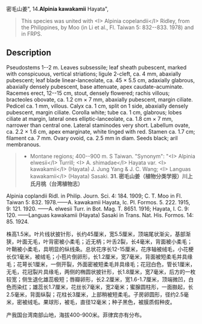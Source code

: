 密毛山姜",
14.**Alpinia kawakamii** Hayata",

> This species was united with &lt;I&gt; Alpinia copelandii&lt;/I&gt; Ridley, from the Philippines, by Moo (in Li et al., Fl. Taiwan 5: 832--833. 1978) and in FRPS.

## Description
Pseudostems 1--2 m. Leaves subsessile; leaf sheath pubescent, marked with conspicuous, vertical striations; ligule 2-cleft, ca. 4 mm, abaxially pubescent; leaf blade linear-lanceolate, ca. 45 × 5.5 cm, adaxially glabrous, abaxially densely pubescent, base attenuate, apex caudate-acuminate. Racemes erect, 12--15 cm, stout, densely flowered; rachis villous; bracteoles obovate, ca. 1.2 cm × 7 mm, abaxially pubescent, margin ciliate. Pedicel ca. 1 mm, villous. Calyx ca. 1 cm, split on 1 side, abaxially densely pubescent, margin ciliate. Corolla white; tube ca. 1 cm, glabrous; lobes ciliate at margin, lateral ones elliptic-lanceolate, ca. 1.8 cm × 7 mm, narrower than central one. Lateral staminodes very short. Labellum ovate, ca. 2.2 × 1.6 cm, apex emarginate, white tinged with red. Stamen ca. 1.7 cm; filament ca. 7 mm. Ovary ovoid, ca. 2.5 mm in diam. Seeds black; aril membranous.

> * Montane regions; 400--900 m. S Taiwan.
  "Synonym": "&lt;I&gt; Alpinia elwesii&lt;/I&gt; Turrill; &lt;I&gt; A. shimadae&lt;/I&gt; Hayata var. &lt;I&gt; kawakamii&lt;/I&gt; (Hayata) J. Jung Yang &amp; J. C. Wang; &lt;I&gt; Languas kawakamii&lt;/I&gt; (Hayata) Sasaki.
**31. 密毛山姜（植物分类学报）川上氏月桃（台湾植物志）**

Alpinia coplandii Ridl. in Philip. Journ. Sci. 4: 184. 1909; C. T. Moo in Fl. Taiwan 5: 832. 1978.——A. kawakamii Hayata, Ic. Pl. Formos. 5. 222. 1915, 9: 121. 1920. ——A. elwesii Turr. in Bot. Mag. T. 8651. 1916; Hayata, I. C. 9: 120. ——Languas kawakamii (Hayata) Sasaki in Trans. Nat. His. Formos. 14: 85. 1924.

株高1.5米。叶片线状披针形，长约45厘米，宽5.5厘米，顶端尾状渐尖，基部渐狭，叶面无毛，叶背密被小柔毛；近无柄；叶舌2裂，长4毫米，背面被小柔毛；叶鞘被小柔毛，具明显的纵线条。总状花序长12-15厘米，花序轴被绒毛，小花梗长仅1毫米，被绒毛；小苞片倒卵形，长1.2厘米，宽7毫米，背面被短柔毛并具缘毛；花萼长1厘米，一侧开裂，外面密被短柔毛并具缘毛；花冠白色，管长1厘米，无毛，花冠裂片具缘毛，两侧的椭圆状披针形，长1.8厘米，宽7毫米，后方的一枚较宽；侧生退化雄蕊极短；唇瓣卵形，长2.2厘米，宽1.6-1.7厘米，顶端微凹，白色而染红；雄蕊长1.7厘米，花丝长7毫米，宽2毫米；蜜腺圆柱形，一面臌起，长2.5毫米，背面纵裂；花柱长3厘米，上部稍被短柔毛。子房卵圆形，径约2.5毫米，密被绒毛。果球形，被毛，直径12毫米；种子黑色，被膜质假种皮。

产我国台湾南部山地，海拔400-900米。菲律宾亦有分布。

